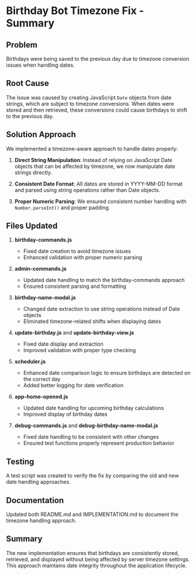 # Birthday Bot Timezone Fix - Summary

## Problem
Birthdays were being saved to the previous day due to timezone conversion issues when handling dates.

## Root Cause
The issue was caused by creating JavaScript `Date` objects from date strings, which are subject to timezone conversions. When dates were stored and then retrieved, these conversions could cause birthdays to shift to the previous day.

## Solution Approach
We implemented a timezone-aware approach to handle dates properly:

1. **Direct String Manipulation**: Instead of relying on JavaScript Date objects that can be affected by timezone, we now manipulate date strings directly.

2. **Consistent Date Format**: All dates are stored in YYYY-MM-DD format and parsed using string operations rather than Date objects.

3. **Proper Numeric Parsing**: We ensured consistent number handling with `Number.parseInt()` and proper padding.

## Files Updated

1. **birthday-commands.js**
   - Fixed date creation to avoid timezone issues
   - Enhanced validation with proper numeric parsing

2. **admin-commands.js**
   - Updated date handling to match the birthday-commands approach
   - Ensured consistent parsing and formatting

3. **birthday-name-modal.js**
   - Changed date extraction to use string operations instead of Date objects
   - Eliminated timezone-related shifts when displaying dates

4. **update-birthday.js** and **update-birthday-view.js**
   - Fixed date display and extraction
   - Improved validation with proper type checking

5. **scheduler.js**
   - Enhanced date comparison logic to ensure birthdays are detected on the correct day
   - Added better logging for date verification

6. **app-home-opened.js**
   - Updated date handling for upcoming birthday calculations
   - Improved display of birthday dates

7. **debug-commands.js** and **debug-birthday-name-modal.js**
   - Fixed date handling to be consistent with other changes
   - Ensured test functions properly represent production behavior

## Testing
A test script was created to verify the fix by comparing the old and new date handling approaches.

## Documentation
Updated both README.md and IMPLEMENTATION.md to document the timezone handling approach.

## Summary
The new implementation ensures that birthdays are consistently stored, retrieved, and displayed without being affected by server timezone settings. This approach maintains date integrity throughout the application lifecycle.
